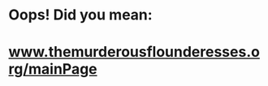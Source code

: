 <h1> Oops! Did you mean: </h1>
<a href = "http:www.themurderousflounderesses.org/mainPage"><h1>www.themurderousflounderesses.org/mainPage</h1></a>
